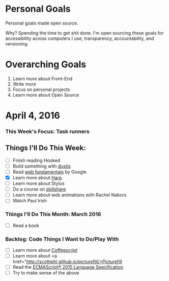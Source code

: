 Personal Goals
==============

Personal goals made open source.

Why? Spending the time to get shit done. I'm open sourcing these goals for accessibility across computers I use, transparency, accountability, and versioning.

# Overarching Goals
1. Learn more about Front-End
2. Write more
3. Focus on personal projects
4. Learn more about Open Source

# April 4, 2016

### This Week's Focus: Task runners

## Things I'll Do This Week:
- [ ] Finish reading Hooked
- [ ] Build something with <a href="http://akdubya.github.io/dustjs/">dustjs</a>
- [ ] Read <a href="https://developers.google.com/web/fundamentals/">web fundamentals</a> by Google
- [x] Learn more about <a href="http://harpjs.com/">Harp</a>
- [ ] Learn more about Stylus
- [ ] Do a course on <a href="https://www.skillshare.com/classes/design/Calligraphy-I-Writing-in-Classic-Modern-Script/581900124?via=search-layout-grid">skillshare</a>
- [ ] Learn more about web animations with Rachel Nabors
- [ ] Watch <a hrf="https://www.youtube.com/watch?v=0xx_dkv9DEY">Paul Irish</a>

### Things I'll Do This Month: March 2016
- [ ] Read a book

### Backlog: Code Things I Want to Do/Play With
- [ ] Learn more about <a href="http://coffeescript.org/">Coffeescript</a>
- [ ] Learn more about <a href="http://scottjehl.github.io/picturefill/>Picturefill</a>
- [ ] Read the <a href="http://www.ecma-international.org/ecma-262/6.0/">ECMAScript® 2015 Language Specification</a>
- [ ] Try to make sense of the above
